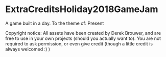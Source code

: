 # ExtraCreditsHoliday2018GameJam
A game built in a day. To the theme of: Present

Copyright notice:
All assets have been created by Derek Brouwer, and are free to use in your own projects (should you actually want to).
You are not required to ask permission, or even give credit (though a little credit is always welcomed :) )
